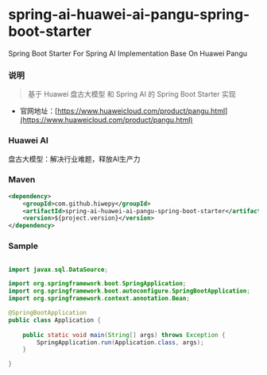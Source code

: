 # spring-ai-huawei-ai-pangu-spring-boot-starter

Spring Boot Starter For Spring AI Implementation Base On Huawei Pangu

### 说明

 > 基于 Huawei 盘古大模型 和 Spring AI 的 Spring Boot Starter 实现

- 官网地址：[https://www.huaweicloud.com/product/pangu.html](https://www.huaweicloud.com/product/pangu.html)

### Huawei AI

盘古大模型：解决行业难题，释放AI生产力


### Maven

``` xml
<dependency>
	<groupId>com.github.hiwepy</groupId>
	<artifactId>spring-ai-huawei-ai-pangu-spring-boot-starter</artifactId>
	<version>${project.version}</version>
</dependency>
```

### Sample

```java

import javax.sql.DataSource;

import org.springframework.boot.SpringApplication;
import org.springframework.boot.autoconfigure.SpringBootApplication;
import org.springframework.context.annotation.Bean;

@SpringBootApplication
public class Application {
	
	public static void main(String[] args) throws Exception {
		SpringApplication.run(Application.class, args);
	}

}

```

